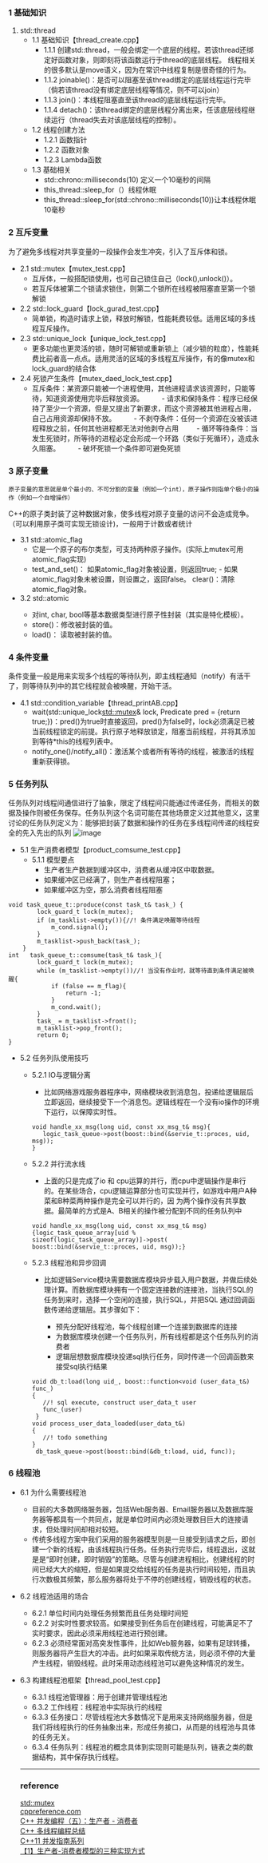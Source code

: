 ### 1 基础知识
1. std::thread
   - 1.1 基础知识【thread_create.cpp】
     - 1.1.1 创建std::thread，一般会绑定一个底层的线程。若该thread还绑定好函数对象，则即刻将该函数运行于thread的底层线程。
线程相关的很多默认是move语义，因为在常识中线程复制是很奇怪的行为。
     - 1.1.2 joinable()：是否可以阻塞至该thread绑定的底层线程运行完毕（倘若该thread没有绑定底层线程等情况，则不可以join）
     - 1.1.3 join()：本线程阻塞直至该thread的底层线程运行完毕。
     - 1.1.4 detach()：该thread绑定的底层线程分离出来，任该底层线程继续运行（thread失去对该底层线程的控制）。
   - 1.2 线程创建方法
     - 1.2.1 函数指针
     - 1.2.2 函数对象
     - 1.2.3 Lambda函数
   - 1.3 基础相关
     - std::chrono::milliseconds(10) 定义一个10毫秒的间隔
     - this_thread::sleep_for（）线程休眠
     - this_thread::sleep_for(std::chrono::milliseconds(10))让本线程休眠10毫秒
### 2 互斥变量
   为了避免多线程对共享变量的一段操作会发生冲突，引入了互斥体和锁。
   - 2.1 std::mutex【mutex_test.cpp】
     - 互斥体，一般搭配锁使用，也可自己锁住自己（lock(),unlock()）。
     - 若互斥体被第二个锁请求锁住，则第二个锁所在线程被阻塞直至第一个锁解锁
   - 2.2 std::lock_guard【lock_gurad_test.cpp】
     - 简单锁，构造时请求上锁，释放时解锁，性能耗费较低。适用区域的多线程互斥操作。
   - 2.3 std::unique_lock【unique_lock_test.cpp】
     - 更多功能也更灵活的锁，随时可解锁或重新锁上（减少锁的粒度），性能耗费比前者高一点点。适用灵活的区域的多线程互斥操作，有的像mutex和lock_guard的结合体
   - 2.4 死锁产生条件【mutex_daed_lock_test.cpp】
      - 互斥条件：某资源只能被一个进程使用，其他进程请求该资源时，只能等待，知道资源使用完毕后释放资源。
　　  - 请求和保持条件：程序已经保持了至少一个资源，但是又提出了新要求，而这个资源被其他进程占用，自己占用资源却保持不放。
　　  - 不剥夺条件：任何一个资源在没被该进程释放之前，任何其他进程都无法对他剥夺占用 
　　  - 循环等待条件：当发生死锁时，所等待的进程必定会形成一个环路（类似于死循环），造成永久阻塞。
　　  - 破坏死锁一个条件即可避免死锁
### 3 原子变量
    原子变量的意思就是单个最小的、不可分割的变量（例如一个int），原子操作则指单个极小的操作（例如一个自增操作）
C++的原子类封装了这种数据对象，使多线程对原子变量的访问不会造成竞争。（可以利用原子类可实现无锁设计)，一般用于计数或者统计
- 3.1 std::atomic_flag
  - 它是一个原子的布尔类型，可支持两种原子操作。(实际上mutex可用atomic_flag实现)
  - test_and_set()： 如果atomic_flag对象被设置，则返回true; - 如果atomic_flag对象未被设置，则设置之，返回false。
clear()：清除atomic_flag对象。
- 3.2 std::atomic<T> 
  - 对int, char, bool等基本数据类型进行原子性封装（其实是特化模板）。
  - store()：修改被封装的值。
  - load()： 读取被封装的值。
### 4 条件变量
  条件变量一般是用来实现多个线程的等待队列，即主线程通知（notify）有活干了，则等待队列中的其它线程就会被唤醒，开始干活。
   - 4.1 std::condition_variable【thread_printAB.cpp】
        - wait(std::unique_lock<std::mutex>& lock, Predicate pred = [](){return true;})：pred()为true时直接返回，pred()为false时，lock必须满足已被当前线程锁定的前提。执行原子地释放锁定，阻塞当前线程，并将其添加到等待*this的线程列表中。
        - notify_one()/notify_all()：激活某个或者所有等待的线程，被激活的线程重新获得锁。
### 5 任务列队
任务队列对线程间通信进行了抽象，限定了线程间只能通过传递任务，而相关的数据及操作则被任务保存。任务队列这个名词可能在其他场景定义过其他意义，这里讨论的任务队列定义为：能够把封装了数据和操作的任务在多线程间传递的线程安全的先入先出的队列
![image](15E63E96BBC941229725845377CE0B3F)
- 5.1 生产消费者模型【product_comsume_test.cpp】
  - 5.1.1 模型要点
    - 生产者生产数据到缓冲区中，消费者从缓冲区中取数据。
    - 如果缓冲区已经满了，则生产者线程阻塞；
    - 如果缓冲区为空，那么消费者线程阻塞
  
```
void task_queue_t::produce(const task_t& task_) {
        lock_guard_t lock(m_mutex);
        if (m_tasklist->empty()){//! 条件满足唤醒等待线程
            m_cond.signal();
        }
        m_tasklist->push_back(task_);
    }
int   task_queue_t::comsume(task_t& task_){
        lock_guard_t lock(m_mutex);
        while (m_tasklist->empty())//! 当没有作业时，就等待直到条件满足被唤醒{
            if (false == m_flag){
                return -1;
            }
            m_cond.wait();
        }
        task_ = m_tasklist->front();
        m_tasklist->pop_front();
        return 0;
}
```
- 5.2 任务列队使用技巧
  - 5.2.1 IO与逻辑分离
    - 比如网络游戏服务器程序中，网络模块收到消息包，投递给逻辑层后立即返回，继续接受下一个消息包。逻辑线程在一个没有io操作的环境下运行，以保障实时性。
    
    ```
    void handle_xx_msg(long uid, const xx_msg_t& msg){
       logic_task_queue->post(boost::bind(&servie_t::proces, uid, msg));
    }
    ```
  - 5.2.2 并行流水线
    - 上面的只是完成了io 和 cpu运算的并行，而cpu中逻辑操作是串行的。在某些场合，cpu逻辑运算部分也可实现并行，如游戏中用户A种菜和B种菜两种操作是完全可以并行的，因 为两个操作没有共享数据。最简单的方式是A、B相关的操作被分配到不同的任务队列中
    
    ```
    void handle_xx_msg(long uid, const xx_msg_t& msg) {logic_task_queue_array[uid %     sizeof(logic_task_queue_array)]->post( boost::bind(&servie_t::proces, uid, msg));}
    ```

  - 5.2.3 线程池和异步回调
    - 比如逻辑Service模块需要数据库模块异步载入用户数据，并做后续处理计算。而数据库模块拥有一个固定连接数的连接池，当执行SQL的任务到来时，选择一个空闲的连接，执行SQL，并把SQL 通过回调函数传递给逻辑层。其步骤如下：

       - 预先分配好线程池，每个线程创建一个连接到数据库的连接
       - 为数据库模块创建一个任务队列，所有线程都是这个任务队列的消费者
       - 逻辑层想数据库模块投递sql执行任务，同时传递一个回调函数来接受sql执行结果
      
    ```
    void db_t:load(long uid_, boost::function<void (user_data_t&) func_)
    {
       //! sql execute, construct user_data_t user
       func_(user)
     }
    void process_user_data_loaded(user_data_t&)
    {
       //! todo something
    }
     db_task_queue->post(boost::bind(&db_t:load, uid, func));
    ```
### 6 线程池
 - 6.1 为什么需要线程池
    - 目前的大多数网络服务器，包括Web服务器、Email服务器以及数据库服务器等都具有一个共同点，就是单位时间内必须处理数目巨大的连接请求，但处理时间却相对较短。   
   - 传统多线程方案中我们采用的服务器模型则是一旦接受到请求之后，即创建一个新的线程，由该线程执行任务。任务执行完毕后，线程退出，这就是是“即时创建，即时销毁”的策略。尽管与创建进程相比，创建线程的时间已经大大的缩短，但是如果提交给线程的任务是执行时间较短，而且执行次数极其频繁，那么服务器将处于不停的创建线程，销毁线程的状态。 
 - 6.2 线程池适用的场合
   -  6.2.1 单位时间内处理任务频繁而且任务处理时间短
   -  6.2.2 对实时性要求较高。如果接受到任务后在创建线程，可能满足不了实时要求，因此必须采用线程池进行预创建。
   -  6.2.3 必须经常面对高突发性事件，比如Web服务器，如果有足球转播，则服务器将产生巨大的冲击。此时如果采取传统方法，则必须不停的大量产生线程，销毁线程。此时采用动态线程池可以避免这种情况的发生。
 - 6.3 构建线程池框架【thread_pool_test.cpp】
   - 6.3.1 线程池管理器：用于创建并管理线程池
   - 6.3.2 工作线程：线程池中实际执行的线程
   - 6.3.3 任务接口：尽管线程池大多数情况下是用来支持网络服务器，但是我们将线程执行的任务抽象出来，形成任务接口，从而是的线程池与具体的任务无关。
   - 6.3.4 任务队列：线程池的概念具体到实现则可能是队列，链表之类的数据结构，其中保存执行线程。
   
   ---
   ### reference
   [std::mutex](http://www.cplusplus.com/reference/mutex/mutex/)   
   [cppreference.com](cppreference.com)   
   [C++ 并发编程（五）：生产者 - 消费者](https://segmentfault.com/a/1190000006703543)   
   [C++ 多线程编程总结](https://www.oschina.net/question/28_53992)   
   [C++11 并发指南系列](https://www.cnblogs.com/haippy/p/3284540.html)   
   [【1】生产者-消费者模型的三种实现方式](https://www.cnblogs.com/twoheads/p/10137263.html)   




